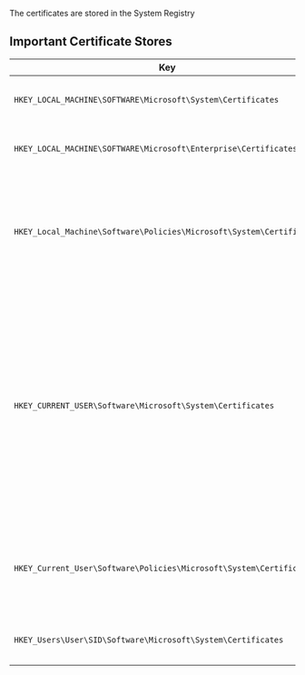 The certificates are stored in the System Registry

## Important Certificate Stores

| Key                                                                  | Description                                                                                                                                                                                                                        |
| -------------------------------------------------------------------- | ---------------------------------------------------------------------------------------------------------------------------------------------------------------------------------------------------------------------------------- |
| `HKEY_LOCAL_MACHINE\SOFTWARE\Microsoft\System\Certificates`          | contain the info for the computer account                                                                                                                                                                                          |
| `HKEY_LOCAL_MACHINE\SOFTWARE\Microsoft\Enterprise\Certificates`      | contains info about the AD published certificates                                                                                                                                                                                  |
| `HKEY_Local_Machine\Software\Policies\Microsoft\System\Certificates` | contains info for the computer account, but for Group policy distributed certificates for the computer account                                                                                                                     |
| `HKEY_CURRENT_USER\Software\Microsoft\System\Certificates`           | contains registry settings for the current user. Those can include the BLOB (Binary Large object) and various settings for the certificate, as well as settings related to the CA certificates that support the user certificates. |
| `HKEY_Current_User\Software\Policies\Microsoft\System\Certificates`  | contains registry settings for the current user, but for certificates distributed via Group Policy.                                                                                                                                |
| `HKEY_Users\User\SID\Software\Microsoft\System\Certificates`         | contains this info for the corresponding user                                                                                                                                                                                      |
